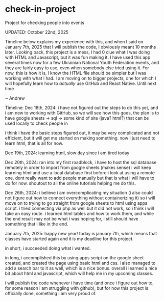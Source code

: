 # check-in-project
Project for checking people into events

UPDATED: October 22nd, 2025

Timeline below explains my experience with this, and when I said on January 7th, 2025 that I will publish the code, I obviously meant 10 months later. Looking back, this project is a mess, I had 0 clue what I was doing with HTML and Javascript, but it was fun making it. I have used this app several times now for a few Ukrainian National Youth Federation events, and they are fairly easy to use, even when somebody else tried using it. For now, this is how it is, I know the HTML file should be simpler but I was working with what I had. I am moving on to bigger projects, one for which I will hopefully learn how to *actually* use GitHub and React Native. Until next time

~ Andrew

Timeline:
Dec 18th, 2024: i have not figured out the steps to do this yet, and i am new to working with GitHub, so we will see how this goes,
the plan is to have google sheets -> sql -> some kind of site (java? html?) that can be used locally to check people in

i think i have the basic steps figured out, it may be very complicated and not efficient, but it will get me started on making something.
now i just need to learn html, that is all for now.

Dec 19th, 2024: learning html, slow day since i am tired today

Dec 20th, 2024: ran into my first roadblock, i have to host the sql database remotely in order to import from google sheets (makes sense)
i will keep learning html and use a local database first before i look at using a remote one. dont really want to add people manually but
that is what i will have to do for now. shoutout to all the online tutorials helping me do this.

Dec 26th, 2024: i believe i am overcomplicating my situation (i also could not figure out how to connect everything without
containerizing it) so i will move on to trying to go straight from google sheets to html using apps script. i tried connecting via php as
well but it did not work, so i think i will take an easy route. i learned html tables and how to work them, and while the end result may
not be what i was hoping for, i still should have something that i like in the end.

January 7th, 2025: happy new year! today is january 7th, which means that classes have started again and it is my deadline for this project.

in short, i succeeded doing what i wanted.

in long, i accomplished this by using apps script on the google sheet created, and created the page using basic html and css. i also managed to add a search bar to it as well, which is a nice bonus. overall i learned a nice bit about html and javascript, which will help me in my upcoming classes.

i will publish the code whenever i have time (and once i figure out how to, for some reason i am struggling with github), but for now this project is officially done, something i am very proud of.
